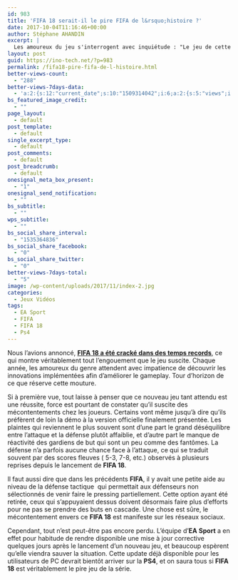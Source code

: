 ```yaml
---
id: 983
title: 'FIFA 18 serait-il le pire FIFA de l&rsquo;histoire ?'
date: 2017-10-04T11:16:46+00:00
author: Stéphane AHANDIN
excerpt: |
  Les amoureux du jeu s'interrogent avec inquiétude : "Le jeu de cette année sera-t-il le pire FIFA de l'histoire?!" La nouvelle édition tant attendue suscite en peu de temps des réactions plutôt négatives.
layout: post
guid: https://ino-tech.net/?p=983
permalink: /fifa18-pire-fifa-de-l-histoire.html
better-views-count:
  - "288"
better-views-7days-data:
  - 'a:2:{s:12:"current_date";s:10:"1509314042";i:6;a:2:{s:5:"views";i:5;s:4:"date";s:10:"1509277130";}}'
bs_featured_image_credit:
  - ""
page_layout:
  - default
post_template:
  - default
single_excerpt_type:
  - default
post_comments:
  - default
post_breadcrumb:
  - default
onesignal_meta_box_present:
  - "1"
onesignal_send_notification:
  - ""
bs_subtitle:
  - ""
wps_subtitle:
  - ""
bs_social_share_interval:
  - "1535364836"
bs_social_share_facebook:
  - "0"
bs_social_share_twitter:
  - "0"
better-views-7days-total:
  - "5"
image: /wp-content/uploads/2017/11/index-2.jpg
categories:
  - Jeux Vidéos
tags:
  - EA Sport
  - FIFA
  - FIFA 18
  - Ps4
---
```

Nous l’avions annoncé, [**<span id="spans0e0" class="ac">FIFA</span> 18 a été cracké dans des temps records**](https://ino-tech.net/fifa-18-cracke-lendemain-apres-sortie.html), ce qui montre véritablement tout l&rsquo;engouement que le jeu suscite. Chaque année, les amoureux du genre attendent avec impatience de découvrir les innovations implémentées afin d&rsquo;améliorer le gameplay. Tour d&rsquo;horizon de ce que réserve cette mouture.



Si à première vue, tout laisse à penser que ce nouveau jeu tant attendu est une réussite, force est pourtant de constater qu&rsquo;il suscite des mécontentements chez les joueurs. Certains vont même jusqu&rsquo;à dire qu&rsquo;ils préfèrent de loin la démo <span id="spans1e0" class="ac">à</span> la version <span id="spans1e1" class="ac">officielle finalement présentée</span>. Les plaintes qui reviennent le plus souvent sont d&rsquo;une part le grand déséquilibre entre l&rsquo;attaque et la défense plutôt affaiblie, et d&rsquo;autre part le manque de réactivité des gardiens de but qui sont un peu comme des fantômes. La défense n’a parfois aucune chance face à l’attaque, ce qui se traduit souvent par des scores fleuves ( 5-3, 7-8, etc.) observés à plusieurs reprises depuis le lancement de **FIFA 18**.

Il faut aussi dire que dans les précédents **FIFA**, il y avait une petite aide au niveau de la défense tactique  qui permettait aux défenseurs non sélectionnés de venir faire le pressing partiellement. Cette option ayant été retirée, ceux qui s&rsquo;appuyaient dessus doivent désormais faire plus d&rsquo;efforts pour ne pas se prendre des buts en cascade. Une chose est sûre, le mécontentement envers ce **FIFA 18** est manifeste sur les réseaux sociaux.

Cependant, tout n&rsquo;est peut-être pas encore perdu. L&rsquo;équipe d’**EA** **Sport** a en effet pour habitude de rendre disponible une mise à jour corrective quelques jours après le lancement d&rsquo;un nouveau jeu, et beaucoup espèrent qu&rsquo;elle viendra sauver la situation. Cette update déjà disponible pour les utilisateurs de PC devrait bientôt arriver sur la **PS4**, et on saura tous si **FIFA 18** est véritablement le pire jeu de la série.
